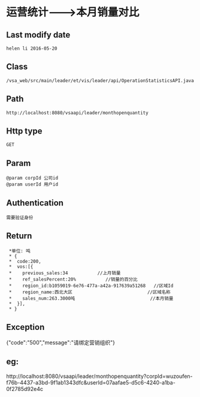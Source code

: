 # 运营统计--->本月销量对比

## Last modify date
	helen li 2016-05-20

## Class 
	/vsa_web/src/main/leader/et/vis/leader/api/OperationStatisticsAPI.java

## Path
	http://localhost:8080/vsaapi/leader/monthopenquantity

## Http type
	GET

## Param
 	@param corpId 公司id
 	@param userId 用户id

## Authentication
	需要验证身份
	
## Return
     *单位: 吨
	 * {
	 *	code:200,
	 *	vos:[{
	 *	  previous_sales:34           //上月销量
	 *	  ref_salesPercent:20%	         //销量的百分比
	 *	  region_id:b1059019-6e76-477a-a42a-917639a51268   //区域Id
	 *	  region_name:西北大区                            //区域名称
	 *	  sales_num:263.3000吨                            //本月销量
	 *  }],
	 * }

## Exception
   {"code":"500","message":"请绑定营销组织"}

## eg:
http://localhost:8080/vsaapi/leader/monthopenquantity?corpId=wuzoufen-f76b-4437-a3bd-9f1ab1343dfc&userId=07aafae5-d5c6-4240-a1ba-0f2785d92e4c